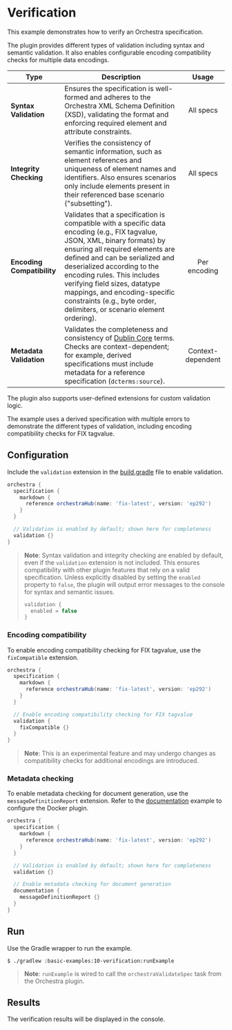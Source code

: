 # Verification

This example demonstrates how to verify an Orchestra specification.

The plugin provides different types of validation including syntax and semantic validation. It also enables configurable encoding compatibility checks for multiple data encodings. 

| **Type**                   | **Description**                                                                                                                                                                                                                                                                                                                                                                                          |     **Usage**     |
|----------------------------|----------------------------------------------------------------------------------------------------------------------------------------------------------------------------------------------------------------------------------------------------------------------------------------------------------------------------------------------------------------------------------------------------------|:-----------------:|
| **Syntax Validation**      | Ensures the specification is well-formed and adheres to the Orchestra XML Schema Definition (XSD), validating the format and enforcing required element and attribute constraints.                                                                                                                                                                                                                       |     All specs     |
| **Integrity Checking**     | Verifies the consistency of semantic information, such as element references and uniqueness of element names and identifiers. Also ensures scenarios only include elements present in their referenced base scenario ("subsetting").                                                                                                                                                                     |     All specs     |
| **Encoding Compatibility** | Validates that a specification is compatible with a specific data encoding (e.g., FIX tagvalue, JSON, XML, binary formats) by ensuring all required elements are defined and can be serialized and deserialized according to the encoding rules. This includes verifying field sizes, datatype mappings, and encoding-specific constraints (e.g., byte order, delimiters, or scenario element ordering). |   Per encoding    |
| **Metadata Validation**    | Validates the completeness and consistency of [Dublin Core](https://www.dublincore.org/specifications/dublin-core/) terms. Checks are context-dependent; for example, derived specifications must include metadata for a reference specification (`dcterms:source`).                                                                                                                                     | Context-dependent | 

The plugin also supports user-defined extensions for custom validation logic.

The example uses a derived specification with multiple errors to demonstrate the different types of validation, including encoding compatibility checks for FIX tagvalue.

## Configuration

Include the `validation` extension in the [build.gradle](./build.gradle) file to enable validation.

```groovy
orchestra {
  specification {
    markdown {
      reference orchestraHub(name: 'fix-latest', version: 'ep292')
    }
  }

  // Validation is enabled by default; shown here for completeness
  validation {}
}
```

> **Note**: Syntax validation and integrity checking are enabled by default, even if the `validation` extension is not included. This ensures compatibility with other plugin features that rely on a valid specification. Unless explicitly disabled by setting the `enabled` property to `false`, the plugin will output error messages to the console for syntax and semantic issues.
>
> ```groovy
> validation {
>   enabled = false
> }
> ```

### Encoding compatibility

To enable encoding compatibility checking for FIX tagvalue, use the `fixCompatible` extension.

```groovy
orchestra {
  specification {
    markdown {
      reference orchestraHub(name: 'fix-latest', version: 'ep292')
    }
  }

  // Enable encoding compatibility checking for FIX tagvalue
  validation {
    fixCompatible {}
  }
}
```

> **Note**: This is an experimental feature and may undergo changes as compatibility checks for additional encodings are introduced.

### Metadata checking

To enable metadata checking for document generation, use the `messageDefinitionReport` extension. Refer to the [documentation](../04-documentation) example to configure the Docker plugin.  

```groovy
orchestra {
  specification {
    markdown {
      reference orchestraHub(name: 'fix-latest', version: 'ep292')
    }
  }

  // Validation is enabled by default; shown here for completeness
  validation {}

  // Enable metadata checking for document generation
  documentation {
    messageDefinitionReport {}
  }
}
```


## Run

Use the Gradle wrapper to run the example.

```shell
$ ./gradlew :basic-examples:10-verification:runExample
```
> **Note**: `runExample` is wired to call the `orchestraValidateSpec` task from the Orchestra plugin.


## Results

The verification results will be displayed in the console.
